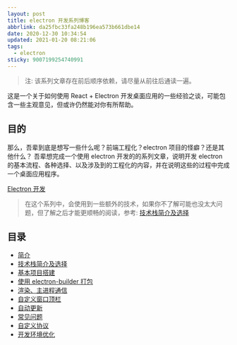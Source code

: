```yaml
---
layout: post
title: electron 开发系列博客
abbrlink: da25fbc33fa248b196ea573b661dbe14
date: 2020-12-30 10:34:54
updated: 2021-01-20 08:21:06
tags:
  - electron
sticky: 9007199254740991
---
```


> 注: 该系列文章存在前后顺序依赖，请尽量从前往后通读一遍。

这是一个关于如何使用 React + Electron 开发桌面应用的一些经验之谈，可能包含一些主观意见，但或许仍然能对你有所帮助。

## 目的

那么，吾辈到底是想写一些什么呢？前端工程化？electron 项目的怪癖？还是其他什么？
吾辈想完成一个使用 electron 开发的的系列文章，说明开发 electron 的基本流程、各种选择、以及涉及到的工程化的内容，并在说明这些的过程中完成一个桌面应用程序。

[Electron 开发](/resource/f7ddb35dc9a349a78f598309e04e3328.km)

> 在这个系列中，会使用到一些额外的技术，如果你不了解可能也没太大问题，但了解之后才能更顺畅的阅读，参考: [技术栈简介及选择](/p/74b1ec3c598940c2afbd17cdd50e31cb)

## 目录

- [简介](/p/da25fbc33fa248b196ea573b661dbe14)
- [技术栈简介及选择](/p/74b1ec3c598940c2afbd17cdd50e31cb)
- [基本项目搭建](/p/475d21afd2404d5ba1f71f600c44da09)
- [使用 electron-builder 打包](/p/63f0a26fdd3743668b11410a10625c1b)
- [渲染、主进程通信](/p/6e778ce220e042a0902e7a85976e7e47)
- [自定义窗口顶栏](/p/9d55c013167a4e6d802fde969291c34b)
- [自动更新](/p/0f342a17caae4f1e845a543770008e35)
- [常见问题](/p/76072311817b4c1985ab5746e8f91d87)
- [自定义协议](/p/ff86c5343d38460a8e78a62617f9eace)
- [开发环境优化](/p/1527b67fbd78494cb716e2db4b8fb688)
